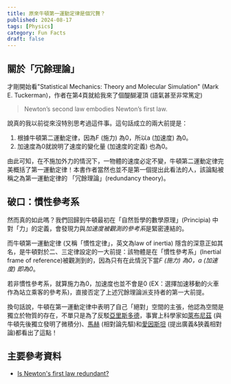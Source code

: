 ```yaml
---
title: 原來牛頓第一運動定律是個冗贅？ 
published: 2024-08-17
tags: [Physics]
category: Fun Facts
draft: false
---
```


## 關於「冗餘理論」

才剛開始看"Statistical Mechanics: Theory and Molecular Simulation" (Mark E. Tuckerman)，作者在第4頁就給我來了個醍醐灌頂 (語氣甚至非常篤定)
> Newton’s second law embodies Newton’s first law.

說真的我以前從來沒特別思考過這件事。這句話成立的兩大前提是：

1. 根據牛頓第二運動定律，因為F (施力) 為0，所以a (加速度) 為0。
2. 加速度為0就說明了速度的變化量 (加速度的定義) 也為0。

由此可知，在不施加外力的情況下，一物體的速度必定不變，牛頓第二運動定律完美概括了第一運動定律！本書作者當然也並不是第一個提出此看法的人，該論點被稱之為第一運動定律的 「冗餘理論」(redundancy theory)。

## 破口：慣性參考系

然而真的如此嗎？我們回歸到牛頓最初在「自然哲學的數學原理」(Principia) 中對「力」的定義，會發現力與*加速度被觀測的參考系*是緊密連結的。

而牛頓第一運動定律 (又稱「慣性定律」，英文為law of inertia) 隱含的深意正如其名，是牛頓對於二、三定律設定的一大前提：該物體是在「慣性參考系」(Inertial frame of reference)被觀測到的，因為只有在此情況下當*F (施力) 為0，a (加速度) 即為0*。

若非慣性參考系，就算施力為0，加速度也並不會是0 (EX：選擇加速移動的火車作為站立乘客的參考系)，直接否定了上述冗餘理論派支持者的第一大前提。

換句話說，牛頓在第一運動定律中表明了自己「絕對」空間的主張，他認為空間是獨立於物質的存在，不單只是為了反駁[亞里斯多德](https://byjus.com/physics/aristotle-fallacy)，事實上科學家如[萊布尼茲](https://omni.wikiwand.com/zh-tw/articles/%E6%88%88%E7%89%B9%E5%BC%97%E9%87%8C%E5%BE%B7%C2%B7%E8%8E%B1%E5%B8%83%E5%B0%BC%E8%8C%A8) (與牛頓先後獨立發明了微積分)、[馬赫](https://omni.wikiwand.com/zh-tw/articles/%E6%81%A9%E6%96%AF%E7%89%B9%C2%B7%E9%A9%AC%E8%B5%AB) (相對論先驅)和[愛因斯坦](https://omni.wikiwand.com/zh-tw/articles/%E9%98%BF%E5%B0%94%E4%BC%AF%E7%89%B9%C2%B7%E7%88%B1%E5%9B%A0%E6%96%AF%E5%9D%A6) (提出廣義&狹義相對論)都看出了這點！

## 主要參考資料

- [Is Newton's first law redundant?](http://www.quartets.de/acad/firstlaw.html)
